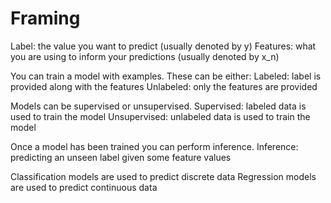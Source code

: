 # Framing

Label: the value you want to predict (usually denoted by y)
Features: what you are using to inform your predictions (usually denoted by x_n)

You can train a model with examples. These can be either:
Labeled: label is provided along with the features
Unlabeled: only the features are provided

Models can be supervised or unsupervised.
Supervised: labeled data is used to train the model
Unsupervised: unlabeled data is used to train the model

Once a model has been trained you can perform inference.
Inference: predicting an unseen label given some feature values

Classification models are used to predict discrete data
Regression models are used to predict continuous data
